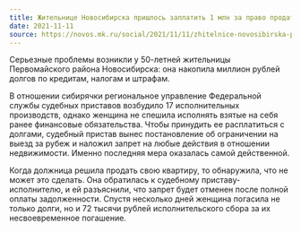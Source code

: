 ```yaml
---
title: Жительнице Новосибирска пришлось заплатить 1 млн за право продать свою квартиру
date: 2021-11-11
source: https://novos.mk.ru/social/2021/11/11/zhitelnice-novosibirska-prishlos-zaplatit-1-mln-za-pravo-prodat-svoyu-kvartiru.html
---
```


Серьезные проблемы возникли у 50-летней жительницы Первомайского района Новосибирска: она накопила миллион рублей долгов по кредитам, налогам и штрафам.

В отношении сибирячки региональное управление Федеральной службы судебных приставов возбудило 17 исполнительных производств, однако женщина не спешила исполнять взятые на себя ранее финансовые обязательства. Чтобы принудить ее расплатиться с долгами, судебный пристав вынес постановление об ограничении на выезд за рубеж и наложил запрет на любые действия в отношении недвижимости. Именно последняя мера оказалась самой действенной.

Когда должница решила продать свою квартиру, то обнаружила, что не может это сделать. Она обратилась к судебному приставу-исполнителю, и ей разъяснили, что запрет будет отменен после полной оплаты задолженности. Спустя несколько дней женщина погасила не только долги, но и 72 тысячи рублей исполнительского сбора за их несвоевременное погашение.